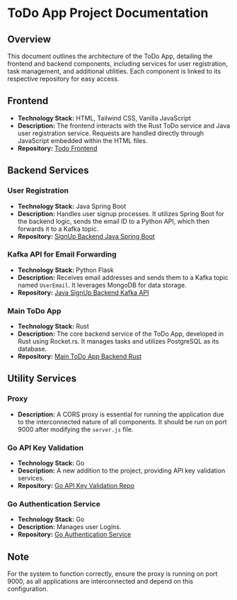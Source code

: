 # ToDo App Project Documentation

## Overview

This document outlines the architecture of the ToDo App, detailing the frontend and backend components, including services for user registration, task management, and additional utilities. Each component is linked to its respective repository for easy access.

## Frontend

- **Technology Stack:** HTML, Tailwind CSS, Vanilla JavaScript
- **Description:** The frontend interacts with the Rust ToDo service and Java user registration service. Requests are handled directly through JavaScript embedded within the HTML files.
- **Repository:** [Todo Frontend](https://github.com/Devesh-N/Todo-Frontend.git)

## Backend Services

### User Registration

- **Technology Stack:** Java Spring Boot
- **Description:** Handles user signup processes. It utilizes Spring Boot for the backend logic, sends the email ID to a Python API, which then forwards it to a Kafka topic.
- **Repository:** [SignUp Backend Java Spring Boot](https://github.com/Devesh-N/todo_register_java.git)

### Kafka API for Email Forwarding

- **Technology Stack:** Python Flask
- **Description:** Receives email addresses and sends them to a Kafka topic named `UserEmail`. It leverages MongoDB for data storage.
- **Repository:** [Java SignUp Backend Kafka API](https://github.com/Devesh-N/python_kafka_todo.git)

### Main ToDo App

- **Technology Stack:** Rust
- **Description:** The core backend service of the ToDo App, developed in Rust using Rocket.rs. It manages tasks and utilizes PostgreSQL as its database.
- **Repository:** [Main ToDo App Backend Rust](https://github.com/Devesh-N/rust-todo-app.git)

## Utility Services

### Proxy

- **Description:** A CORS proxy is essential for running the application due to the interconnected nature of all components. It should be run on port 9000 after modifying the `server.js` file.

### Go API Key Validation

- **Technology Stack:** Go
- **Description:** A new addition to the project, providing API key validation services.
- **Repository:** [Go API Key Validation Repo](https://github.com/Devesh-N/go-api-validation.git)

### Go Authentication Service

- **Technology Stack:** Go
- **Description:** Manages user Logins.
- **Repository:** [Go Authentication Service](https://github.com/Devesh-N/go-todo-auth.git) 

## Note

For the system to function correctly, ensure the proxy is running on port 9000, as all applications are interconnected and depend on this configuration.
